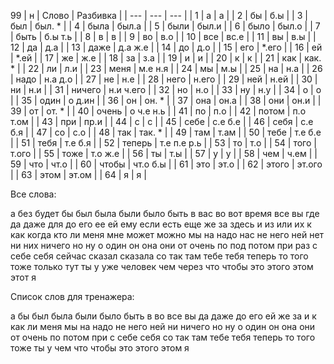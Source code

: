 99
| н | Слово | Разбивка |
| --- | --- | --- |
| 1 | а | а | 
| 2 | бы | б.ы | 
| 3 | был | был. \* | 
| 4 | была | был.а | 
| 5 | были | был.и | 
| 6 | было | был.о | 
| 7 | быть | б.ы т.ь | 
| 8 | в | в | 
| 9 | во | в.о | 
| 10 | все | вс.е | 
| 11 | вы | в.ы | 
| 12 | да | д.а | 
| 13 | даже | д.а ж.е | 
| 14 | до | д.о | 
| 15 | его |  \*.его | 
| 16 | ей |  \*.ей | 
| 17 | же | ж.е | 
| 18 | за | з.а | 
| 19 | и | и | 
| 20 | к | к | 
| 21 | как | как. \* | 
| 22 | ли | л.и | 
| 23 | меня | м.е н.я | 
| 24 | мы | м.ы | 
| 25 | на | н.а | 
| 26 | надо | н.а д.о | 
| 27 | не | н.е | 
| 28 | него | н.его | 
| 29 | ней | н.ей | 
| 30 | ни | н.и | 
| 31 | ничего | н.и ч.его | 
| 32 | но | н.о | 
| 33 | ну | н.у | 
| 34 | о | о | 
| 35 | один | о д.ин | 
| 36 | он | он. \* | 
| 37 | она | он.а | 
| 38 | они | он.и | 
| 39 | от | от. \* | 
| 40 | очень | о ч.е н.ь | 
| 41 | по | п.о | 
| 42 | потом | п.о т.ом | 
| 43 | при | пр.и | 
| 44 | с | с | 
| 45 | себе | с.е б.е | 
| 46 | себя | с.е б.я | 
| 47 | со | с.о | 
| 48 | так | так. \* | 
| 49 | там | т.ам | 
| 50 | тебе | т.е б.е | 
| 51 | тебя | т.е б.я | 
| 52 | теперь | т.е п.е р.ь | 
| 53 | то | т.о | 
| 54 | того | т.ого | 
| 55 | тоже | т.о ж.е | 
| 56 | ты | т.ы | 
| 57 | у | у | 
| 58 | чем | ч.ем | 
| 59 | что | чт.о | 
| 60 | чтобы | чт.о б.ы | 
| 61 | это | эт.о | 
| 62 | этого | эт.ого | 
| 63 | этом | эт.ом | 
| 64 | я | я | 

Все слова:

а без будет бы был была были было быть в вас во вот время все вы где да даже для до его ее ей ему если есть еще же за здесь и из или их к как когда кто ли меня мне может можно мы на надо нас не него ней нет ни них ничего но ну о один он она они от очень по под потом при раз с себе себя сейчас сказал сказала со так там тебе тебя теперь то того тоже только тут ты у уже человек чем через что чтобы это этого этом этот я

Список слов для тренажера:

а бы был была были было быть в во все вы да даже до его ей же за и к как ли меня мы на надо не него ней ни ничего но ну о один он она они от очень по потом при с себе себя со так там тебе тебя теперь то того тоже ты у чем что чтобы это этого этом я
